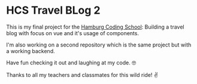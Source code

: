 # HCS Travel BLog 2

This is my final project for the [Hamburg Coding School](https://hamburgcodingschool.com/):
Building a travel blog with focus on vue and it's usage of components.

I'm also working on a second repository which is the same project but with a working backend.

Have fun checking it out and laughing at my code. 🤓





Thanks to all my teachers and classmates for this wild ride!
✌️
